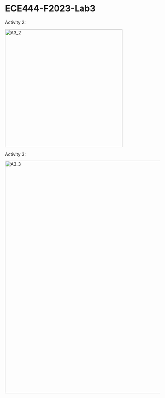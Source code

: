 # ECE444-F2023-Lab3

Activity 2:

<img width="382" alt="A3_2" src="https://github.com/ElliotP-K/ECE444-F2023-Lab3/assets/77300478/b628c892-908c-489e-a6f3-ed582708651d">

Activity 3:

<img width="752" alt="A3_3" src="https://github.com/ElliotP-K/ECE444-F2023-Lab3/assets/77300478/08c590ef-414d-417f-a0d6-347178e8d3a7">

